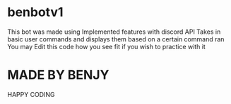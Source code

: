 # benbotv1
  This bot was made using Implemented features with discord API
  Takes in basic user commands and displays them based on a certain command ran
 You may Edit this code how you see fit if you wish to practice with it
 
 # MADE BY BENJY
 HAPPY CODING
